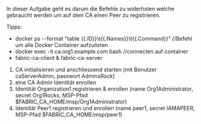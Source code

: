 In dieser Aufgabe geht es darum die Befehle zu widerholen welche gebraucht werden um auf dem CA einen Peer zu registrieren.

Tipps:
- docker ps --format "table {{.ID}}\t{{.Names}}\t{{.Command}}" //Befehl um alle Docker Container aufzulisten
- docker exec -it ca.org1.example.com bash //connecten auf container
- fabric-ca-client & fabric-ca-server

1. CA initialisieren und anschliessend starten (mit Benutzer caServerAdmin, passwort AdminsRock)
2. eine CA Admin Identität enrollen
3. Identität Organization1 registrieren & enrollen (name Org1Administrator, secret Org1Rocks, MSP-Pfad $FABRIC_CA_HOME/msp/Org1Administrator)
4. Identität Peer1 registrieren und enrollen (name peer1, secret IAMAPEER, MSP-Pfad $FABRIC_CA_HOME/msp/peer1)

